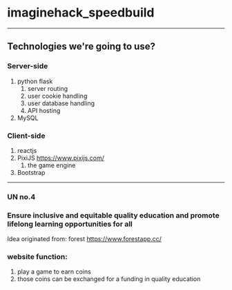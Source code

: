 # imaginehack_speedbuild

---

## Technologies we're going to use?


### Server-side
1. python flask
   1. server routing
   2. user cookie handling
   3. user database handling
   4. API hosting
2. MySQL

### Client-side
1. reactjs
2. PixiJS https://www.pixijs.com/
   1. the game engine
3. Bootstrap

---

### UN no.4 
### Ensure inclusive and equitable quality education and promote lifelong learning opportunities for all

Idea originated from: forest https://www.forestapp.cc/

### website function:
1. play a game to earn coins
2. those coins can be exchanged for a funding in quality education


